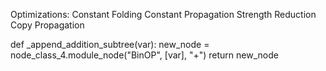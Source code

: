 Optimizations:
Constant Folding
Constant Propagation
Strength Reduction
Copy Propagation


def _append_addition_subtree(var):
    new_node = node_class_4.module_node("BinOP", [var], "+")
    return new_node
